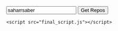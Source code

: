 <!DOCTYPE html>
<html lang="en"> 
  <head>
    <meta charset="UTF-8" />
    <meta name="viewport" content="width=device-width, initial-scale=1.0" />
    <title>GitHub Repos</title>
    <link rel="stylesheet" href="style.css" />
  </head>
  <body>
    <div class="repos-container">
      <div class="get-repos">
        <input type="text" placeholder="Github Username" value="saharrsaber" />
        <button class="get-button">Get Repos</button>
      </div>
      <div class="user_data hidden"></div>
      <div class="show-data hidden"></div>
      <div class="error hidden"></div>
    </div> 

    <script src="final_script.js"></script>

  </body>
</html>
